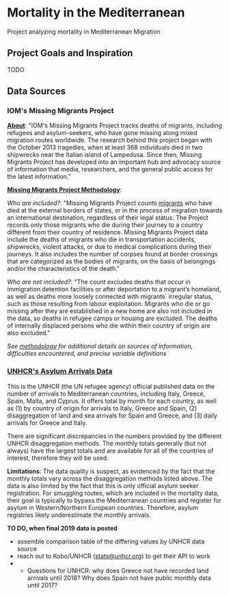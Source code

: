 # Mortality in the Mediterranean
Project analyzing mortality in Mediterranean Migration

## Project Goals and Inspiration
TODO

## Data Sources

### IOM's Missing Migrants Project
**[About](https://missingmigrants.iom.int/about)**: "IOM's Missing Migrants Project tracks deaths of migrants, including refugees and asylum-seekers, who have gone missing along mixed migration routes worldwide. The research behind this project began with the October 2013 tragedies, when at least 368 individuals died in two shipwrecks near the Italian island of Lampedusa. Since then, Missing Migrants Project has developed into an important hub and advocacy source of information that media, researchers, and the general public access for the latest information."

**[Missing Migrants Project Methodology](https://missingmigrants.iom.int/methodology)**:

*Who are included?*: "Missing Migrants Project counts [migrants](https://www.iom.int/key-migration-terms) who have died at the external borders of states, or in the process of migration towards an international destination, regardless of their legal status. The Project records only those migrants who die during their journey to a country different from their country of residence. Missing Migrants Project data include the deaths of migrants who die in transportation accidents, shipwrecks, violent attacks, or due to medical complications during their journeys. It also includes the number of corpses found at border crossings that are categorized as the bodies of migrants, on the basis of belongings and/or the characteristics of the death."

*Who are not included?*: "The count excludes deaths that occur in immigration detention facilities or after deportation to a migrant’s homeland, as well as deaths more loosely connected with migrants´ irregular status, such as those resulting from labour exploitation. Migrants who die or go missing after they are established in a new home are also not included in the data, so deaths in refugee camps or housing are excluded.  The deaths of internally displaced persons who die within their country of origin are also excluded."

*See [methodology](https://missingmigrants.iom.int/methodology) for additional details on sources of information, difficulties encountered, and precise variable definitions*

### [UNHCR's Asylum Arrivals Data](https://data2.unhcr.org/en/documents/details/58460)

This is the UNHCR (the UN refugee agency) official published data on the number of arrivals to Mediterranean countries, including Italy, Greece, Spain, Malta, and Cyprus. It offers total by month for each country, as well as (1) by country of origin for arrivals to Italy, Greece and Spain, (2) disaggregation of land and sea arrivals for Spain and Greece, and (3) daily arrivals for Greece and Italy. 

There are significant discrepancies in the numbers provided by the different UNHCR disaggregation methods. The monthly totals generally (but not always) have the largest totals and are available for all of the countries of interest, therefore they will be used.

**Limitations**: The data quality is suspect, as evidenced by the fact that the monthly totals vary across the disaggregation methods listed above. The data is also limited by the fact that this is only official asylum seeker registration. For smuggling routes, which are included in the mortality data, their goal is typically to bypass the Mediterranean countries and register for asylum in Western/Northern European countries. Therefore, asylum registries likely underestimate the monthly arrivals. 

**TO DO, when final 2019 data is posted**
* assemble comparison table of the differing values by UNHCR data source
* reach out to Kobo/UNHCR (stats@unhcr.org) to get their API to work
* * Questions for UNHCR: why does Greece not have recorded land arrivals until 2018? Why does Spain not have public monthly data until 2017?

